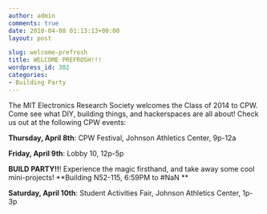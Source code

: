 ```yaml
---
author: admin
comments: true
date: 2010-04-08 01:13:13+00:00
layout: post

slug: welcome-prefrosh
title: WELCOME PREFROSH!!!
wordpress_id: 302
categories:
- Building Party
---
```


The MIT Electronics Research Society welcomes the Class of 2014 to CPW. Come see what DIY, building things, and hackerspaces are all about! Check us out at the following CPW events:

**Thursday, April 8th**: CPW Festival, Johnson Athletics Center, 9p-12a

**Friday, April 9th**: Lobby 10, 12p-5p

**BUILD PARTY!!**! Experience the magic firsthand, and take away some cool mini-projects! **Building N52-115, 6:59PM to #NaN **

**Saturday, April 10th**: Student Activities Fair, Johnson Athletics Center, 1p-3p
